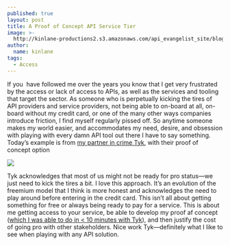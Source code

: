 ```yaml
---
published: true
layout: post
title: A Proof of Concept API Service Tier
image: >-
  http://kinlane-productions2.s3.amazonaws.com/api_evangelist_site/blog/tyk_poc_access_tier.png
author:
  name: kinlane
tags:
  - Access
---
```

If you  have followed me over the years you know that I get very frustrated by the access or lack of access to APIs, as well as the services and tooling that target the sector. As someone who is perpetually kicking the tires of API providers and service providers, not being able to on-board at all, on-board without my credit card, or one of the many other ways companies introduce friction, I find myself regularly pissed off. So anytime someone makes my world easier, and accommodates my need, desire, and obsession with playing with every damn API tool out there I have to say something. Today’s example is from [my partner in crime Tyk](https://tyk.io/price-comparison/), with their proof of concept option 

[![](http://kinlane-productions2.s3.amazonaws.com/api_evangelist_site/blog/tyk_poc_access_tier.png)](https://tyk.io/price-comparison/)

Tyk acknowledges that most of us might not be ready for pro status—we just need to kick the tires a bit. I love this approach. It’s an evolution of the freemium model that I think is more honest and acknowledges the need to play around before entering in the credit card. This isn’t all about getting something for free or always being ready to pay for a service. This is about me getting access to your service, be able to develop my proof af concept ([which I was able to do in < 10 minutes with Tyk](http://apievangelist.com/2020/01/08/dead-simple-real-world-api-management/)), and then justify the cost of going pro with other stakeholders. Nice work Tyk—definitely what I like to see when playing with any API solution.